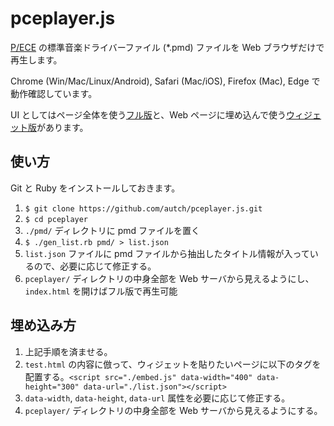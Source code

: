 pceplayer.js
============

[P/ECE](http://aquaplus.jp/piece/) の標準音楽ドライバーファイル (*.pmd) ファイルを Web ブラウザだけで再生します。

Chrome (Win/Mac/Linux/Android), Safari (Mac/iOS), Firefox (Mac), Edge で動作確認しています。

UI としてはページ全体を使う[フル版](http://pceplayer.tnok.jp/)と、Web ページに埋め込んで使う[ウィジェット版](http://pceplayer.tnok.jp/pko.html)があります。

使い方
-----

Git と Ruby をインストールしておきます。

1. `$ git clone https://github.com/autch/pceplayer.js.git`
1. `$ cd pceplayer`
1. `./pmd/` ディレクトリに pmd ファイルを置く
1. `$ ./gen_list.rb pmd/ > list.json`
1. `list.json` ファイルに pmd ファイルから抽出したタイトル情報が入っているので、必要に応じて修正する。
1. `pceplayer/`  ディレクトリの中身全部を Web サーバから見えるようにし、`index.html` を開けばフル版で再生可能

埋め込み方
--------

1. 上記手順を済ませる。
1. `test.html` の内容に倣って、ウィジェットを貼りたいページに以下のタグを配置する。`<script src="./embed.js" data-width="400" data-height="300" data-url="./list.json"></script>`
1. `data-width`, `data-height`, `data-url` 属性を必要に応じて修正する。
1. `pceplayer/` ディレクトリの中身全部を Web サーバから見えるようにする。
